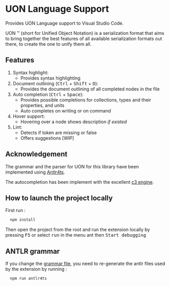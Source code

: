 # UON Language Support

Provides UON Language support to Visual Studio Code.

UON ™ (short for Unified Object Notation) is a serialization format that aims to bring together the best features of all available serialization formats out there, to create the one to unify them all.

## Features
<!---
TODO : GIF
ex :
![screencast](https://raw.githubusercontent.com/redhat-developer/vscode-yaml/main/images/demo.gif)
-->

1. Syntax highlight:
    * Provides syntax highlighting
2. Document outlining (<kbd>Ctrl</kbd> + <kbd>Shift</kbd> + <kbd>O</kbd>):
    * Provides the document outlining of all completed nodes in the file
3. Auto completion (<kbd>Ctrl</kbd> + <kbd>Space</kbd>):
    * Provides possible completions for collections, types and their properties, and units 
    * Auto completes on writing or on command
4. Hover support:
    * Hovering over a node shows description *if existed*
5. Lint:
    * Detects if token are missing or false
    * Offers suggestions [WIP]

## Acknowledgement
The grammar and the parser for UON for this library have been implemented using [Antlr4ts](https://github.com/tunnelvisionlabs/antlr4ts).

The autocompletion has been implement with the excellent [c3 engine](https://github.com/mike-lischke/antlr4-c3).

## How to launch the project locally

First run :  
```bash
  npm install
```
Then open the project from the root and run the extension locally by pressing <kbd>F5</kbd> or select <kbd>run</kbd> in the menu ant then <kbd>Start debugging</kbd>

## ANTLR grammar
If you change the [grammar file](src/grammar/UON.g4),
you need to re-generate the antlr files used by the extension by running :
```bash
  npm run antlr4ts
```



